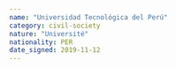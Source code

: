 ```yaml
---
name: "Universidad Tecnológica del Perú"
category: civil-society
nature: "Université"
nationality: PER
date_signed: 2019-11-12
---
```

